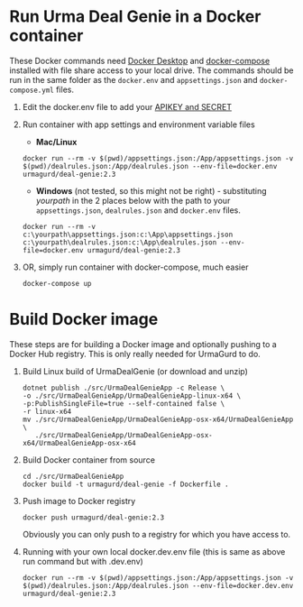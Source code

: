 # Run Urma Deal Genie in a Docker container
These Docker commands need [Docker Desktop](https://docs.docker.com/desktop/) and [docker-compose](https://docs.docker.com/compose/install/) installed with file share access to your local drive. The commands should be run in the same folder as the `docker.env` and `appsettings.json` and `docker-compose.yml` files.
1. Edit the docker.env file to add your [APIKEY and SECRET](/README.md#create-a-3commas-api-key-and-secret)
1. Run container with app settings and environment variable files
    - **Mac/Linux**
    ```
    docker run --rm -v $(pwd)/appsettings.json:/App/appsettings.json -v $(pwd)/dealrules.json:/App/dealrules.json --env-file=docker.env urmagurd/deal-genie:2.3
    ```
    - **Windows** (not tested, so this might not be right) - substituting _yourpath_ in the 2 places below with the path to your `appsettings.json`, `dealrules.json` and `docker.env` files.    
    ```
    docker run --rm -v c:\yourpath\appsettings.json:c:\App\appsettings.json c:\yourpath\dealrules.json:c:\App\dealrules.json --env-file=docker.env urmagurd/deal-genie:2.3
    ```
  
1. OR, simply run container with docker-compose, much easier
    ```
    docker-compose up
    ```

# Build Docker image
These steps are for building a Docker image and optionally pushing to a Docker Hub registry. This is only really needed for UrmaGurd to do.
1. Build Linux build of UrmaDealGenie (or download and unzip)
    ```
    dotnet publish ./src/UrmaDealGenieApp -c Release \
    -o ./src/UrmaDealGenieApp/UrmaDealGenieApp-linux-x64 \
    -p:PublishSingleFile=true --self-contained false \
    -r linux-x64  
    mv ./src/UrmaDealGenieApp/UrmaDealGenieApp-osx-x64/UrmaDealGenieApp \
       ./src/UrmaDealGenieApp/UrmaDealGenieApp-osx-x64/UrmaDealGenieApp-osx-x64
    ```

1. Build Docker container from source
    ```
    cd ./src/UrmaDealGenieApp
    docker build -t urmagurd/deal-genie -f Dockerfile .
    ```
1. Push image to Docker registry 
    ```
    docker push urmagurd/deal-genie:2.3
    ```
   Obviously you can only push to a registry for which you have access to.
1. Running with your own local docker.dev.env file (this is same as above run command but with .dev.env)
    ```
    docker run --rm -v $(pwd)/appsettings.json:/App/appsettings.json -v $(pwd)/dealrules.json:/App/dealrules.json --env-file=docker.dev.env urmagurd/deal-genie:2.3
    ```
